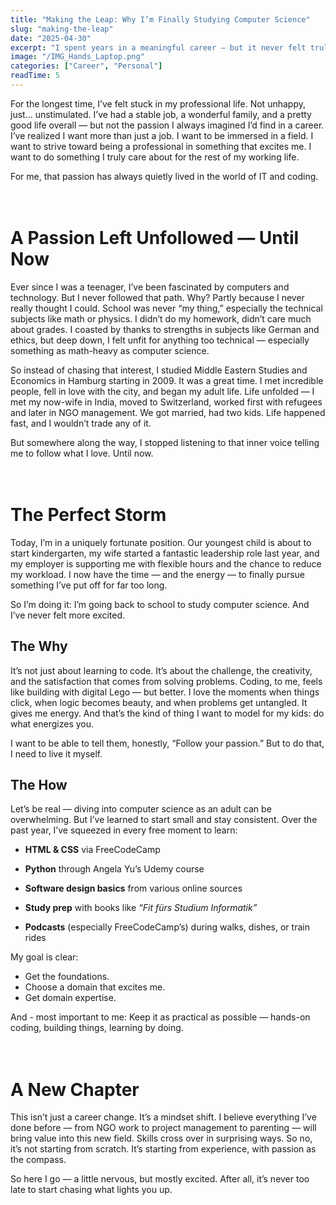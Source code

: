 ```yaml
---
title: "Making the Leap: Why I’m Finally Studying Computer Science"
slug: "making-the-leap"
date: "2025-04-30"
excerpt: "I spent years in a meaningful career — but it never felt truly mine. Tech was always my passion, but I kept it on the sidelines. Now, with time, support, and a clear goal, I’m finally doing it: studying computer science and chasing the path I should’ve followed long ago."
image: "/IMG_Hands_Laptop.png"
categories: ["Career", "Personal"]
readTime: 5
---
```

For the longest time, I’ve felt stuck in my professional life. Not unhappy, just... unstimulated. I’ve had a stable job, a wonderful family, and a pretty good life overall — but not the passion I always imagined I’d find in a career. I’ve realized I want more than just a job. I want to be immersed in a field. I want to strive toward being a professional in something that excites me. I want to do something I truly care about for the rest of my working life.

For me, that passion has always quietly lived in the world of IT and coding.
<br><br><br>
# A Passion Left Unfollowed — Until Now

Ever since I was a teenager, I’ve been fascinated by computers and technology. But I never followed that path. Why? Partly because I never really thought I could. School was never “my thing,” especially the technical subjects like math or physics. I didn’t do my homework, didn’t care much about grades. I coasted by thanks to strengths in subjects like German and ethics, but deep down, I felt unfit for anything too technical — especially something as math-heavy as computer science.

So instead of chasing that interest, I studied Middle Eastern Studies and Economics in Hamburg starting in 2009. It was a great time. I met incredible people, fell in love with the city, and began my adult life. Life unfolded — I met my now-wife in India, moved to Switzerland, worked first with refugees and later in NGO management. We got married, had two kids. Life happened fast, and I wouldn’t trade any of it.

But somewhere along the way, I stopped listening to that inner voice telling me to follow what I love. Until now.
<br><br><br>
# The Perfect Storm

Today, I’m in a uniquely fortunate position. Our youngest child is about to start kindergarten, my wife started a fantastic leadership role last year, and my employer is supporting me with flexible hours and the chance to reduce my workload. I now have the time — and the energy — to finally pursue something I’ve put off for far too long.

So I’m doing it: I’m going back to school to study computer science. And I’ve never felt more excited.
<br>
## The Why

It’s not just about learning to code. It’s about the challenge, the creativity, and the satisfaction that comes from solving problems. Coding, to me, feels like building with digital Lego — but better. I love the moments when things click, when logic becomes beauty, and when problems get untangled. It gives me energy. And that’s the kind of thing I want to model for my kids: do what energizes you.

I want to be able to tell them, honestly, “Follow your passion.” But to do that, I need to live it myself.
<br>
## The How

Let’s be real — diving into computer science as an adult can be overwhelming. But I’ve learned to start small and stay consistent. Over the past year, I’ve squeezed in every free moment to learn:

- **HTML & CSS** via FreeCodeCamp
    
- **Python** through Angela Yu’s Udemy course
    
- **Software design basics** from various online sources
    
- **Study prep** with books like _“Fit fürs Studium Informatik”_
    
- **Podcasts** (especially FreeCodeCamp’s) during walks, dishes, or train rides
    

My goal is clear: 
- Get the foundations. 
- Choose a domain that excites me. 
- Get domain expertise. 

And - most important to me: Keep it as practical as possible — hands-on coding, building things, learning by doing.
<br><br><br>
# A New Chapter

This isn’t just a career change. It’s a mindset shift. I believe everything I’ve done before — from NGO work to project management to parenting — will bring value into this new field. Skills cross over in surprising ways. So no, it’s not starting from scratch. It’s starting from experience, with passion as the compass.

So here I go — a little nervous, but mostly excited. After all, it’s never too late to start chasing what lights you up.